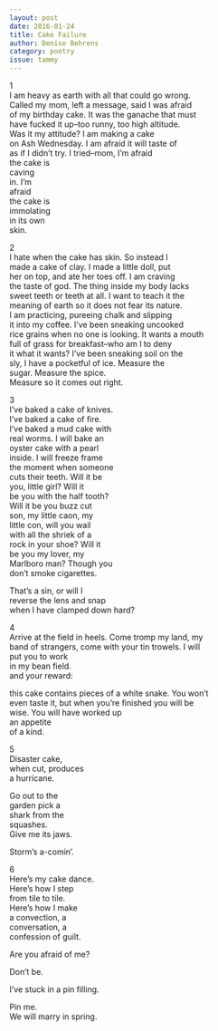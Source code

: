 ```yaml
---
layout: post 
date: 2016-01-24
title: Cake Failure
author: Denise Behrens
category: poetry
issue: tammy
---
```

1  
I am heavy as earth with all that could go wrong.  
Called my mom, left a message, said I was afraid  
of my birthday cake. It was the ganache that must  
have fucked it up–too runny, too high altitude.  
Was it my attitude? I am making a cake  
on Ash Wednesday. I am afraid it will taste of  
as if I didn’t try. I tried–mom, I’m afraid  
the cake is  
caving  
in. I’m  
afraid  
the cake is  
immolating  
in its own  
skin.

2  
I hate when the cake has skin. So instead I  
made a cake of clay. I made a little doll, put  
her on top, and ate her toes off. I am craving  
the taste of god. The thing inside my body lacks  
sweet teeth or teeth at all. I want to teach it the  
meaning of earth so it does not fear its nature.  
I am practicing, pureeing chalk and slipping  
it into my coffee. I’ve been sneaking uncooked  
rice grains when no one is looking. It wants a mouth  
full of grass for breakfast–who am I to deny  
it what it wants? I’ve been sneaking soil on the  
sly, I have a pocketful of ice. Measure the  
sugar. Measure the spice.  
Measure so it comes out right.

3  
I’ve baked a cake of knives.  
I’ve baked a cake of fire.  
I’ve baked a mud cake with  
real worms. I will bake an  
oyster cake with a pearl  
inside. I will freeze frame  
the moment when someone  
cuts their teeth. Will it be  
you, little girl? Will it  
be you with the half tooth?  
Will it be you buzz cut  
son, my little caon, my  
little con, will you wail  
with all the shriek of a  
rock in your shoe? Will it  
be you my lover, my  
Marlboro man? Though you  
don’t smoke cigarettes.

That’s a sin, or will I  
reverse the lens and snap  
when I have clamped down hard?

4  
Arrive at the field in heels. Come tromp my land, my  
band of strangers, come with your tin trowels. I will  
put you to work  
in my bean field.  
and your reward:

this cake contains pieces of a white snake. You won’t  
even taste it, but when you’re finished you will be  
wise. You will have worked up  
an appetite  
of a kind.

5  
Disaster cake,  
when cut, produces  
a hurricane.

Go out to the  
garden pick a  
shark from the  
squashes.  
Give me its jaws.

Storm’s a-comin’.

6  
Here’s my cake dance.  
Here’s how I step  
from tile to tile.  
Here’s how I make  
a convection, a  
conversation, a  
confession of guilt.

Are you afraid of me?

Don’t be.

I’ve stuck in a pin filling.

Pin me.  
We will marry in spring.